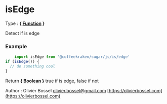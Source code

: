 # isEdge

<!-- @namespace: sugar.js.is.isEdge -->

Type : **{ [Function](https://developer.mozilla.org/fr/docs/Web/JavaScript/Reference/Objets_globaux/Function) }**


Detect if is edge


### Example
```js
	import isEdge from '@coffeekraken/sugar/js/is/edge'
if (isEdge()) {
  // do something cool
}
```
Return **{ [Boolean](https://developer.mozilla.org/fr/docs/Web/JavaScript/Reference/Objets_globaux/Boolean) }** true if is edge, false if not

Author : Olivier Bossel [olivier.bossel@gmail.com](mailto:olivier.bossel@gmail.com) [https://olivierbossel.com](https://olivierbossel.com)